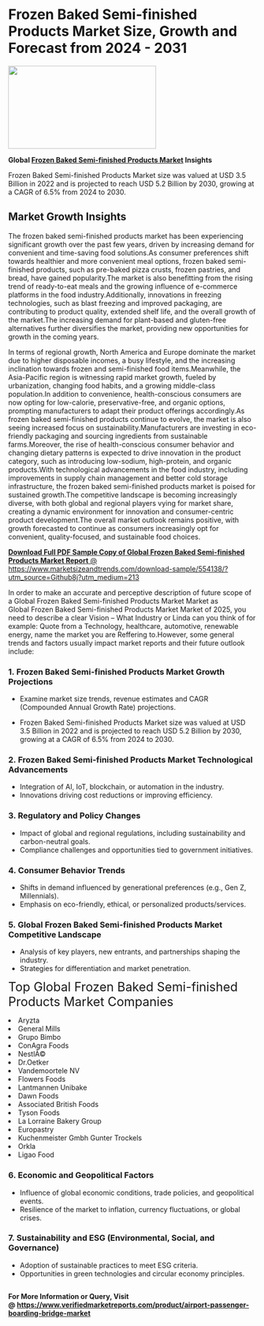 <H1>Frozen Baked Semi-finished Products Market Size, Growth and Forecast from 2024 - 2031</H1><img class="aligncenter size-medium wp-image-584254" src="https://thirdeyenews.in/wp-content/uploads/2024/09/Global-Market-Research-300x168.jpeg" alt="" width="300" height="168" /><p><strong>Global&nbsp;<a href="https://www.marketsizeandtrends.com/download-sample/554138/?utm_source=Github8j?utm_medium=213">Frozen Baked Semi-finished Products Market</a> Insights</strong></p><p>Frozen Baked Semi-finished Products Market size was valued at USD 3.5 Billion in 2022 and is projected to reach USD 5.2 Billion by 2030, growing at a CAGR of 6.5% from 2024 to 2030.</p><p><h2>Market Growth Insights</h2> <p>The frozen baked semi-finished products market has been experiencing significant growth over the past few years, driven by increasing demand for convenient and time-saving food solutions.As consumer preferences shift towards healthier and more convenient meal options, frozen baked semi-finished products, such as pre-baked pizza crusts, frozen pastries, and bread, have gained popularity.The market is also benefitting from the rising trend of ready-to-eat meals and the growing influence of e-commerce platforms in the food industry.Additionally, innovations in freezing technologies, such as blast freezing and improved packaging, are contributing to product quality, extended shelf life, and the overall growth of the market.The increasing demand for plant-based and gluten-free alternatives further diversifies the market, providing new opportunities for growth in the coming years.</p> <p><a href="#"></a></p> <p>In terms of regional growth, North America and Europe dominate the market due to higher disposable incomes, a busy lifestyle, and the increasing inclination towards frozen and semi-finished food items.Meanwhile, the Asia-Pacific region is witnessing rapid market growth, fueled by urbanization, changing food habits, and a growing middle-class population.In addition to convenience, health-conscious consumers are now opting for low-calorie, preservative-free, and organic options, prompting manufacturers to adapt their product offerings accordingly.As frozen baked semi-finished products continue to evolve, the market is also seeing increased focus on sustainability.Manufacturers are investing in eco-friendly packaging and sourcing ingredients from sustainable farms.Moreover, the rise of health-conscious consumer behavior and changing dietary patterns is expected to drive innovation in the product category, such as introducing low-sodium, high-protein, and organic products.With technological advancements in the food industry, including improvements in supply chain management and better cold storage infrastructure, the frozen baked semi-finished products market is poised for sustained growth.The competitive landscape is becoming increasingly diverse, with both global and regional players vying for market share, creating a dynamic environment for innovation and consumer-centric product development.The overall market outlook remains positive, with growth forecasted to continue as consumers increasingly opt for convenient, quality-focused, and sustainable food choices.</p> <p><a href="#"></p><p><span class=""><strong>Download Full PDF Sample Copy of Global Frozen Baked Semi-finished Products Market Report</strong> @ <a href="https://www.marketsizeandtrends.com/download-sample/554138/?utm_source=Github8j?utm_medium=213" target="_blank">https://www.marketsizeandtrends.com/download-sample/554138/?utm_source=Github8j?utm_medium=213</a></span></p><p>In order to make an accurate and perceptive description of future scope of a Global&nbsp;Frozen Baked Semi-finished Products Market Market as Global&nbsp;Frozen Baked Semi-finished Products Market Market of 2025, you need to describe a clear Vision &ndash; What Industry or Linda can you think of for example: Quote from a Technology, healthcare, automotive, renewable energy, name the market you are Reffering to.However, some general trends and factors usually impact market reports and their future outlook include:</p><h3>1.&nbsp;<strong>Frozen Baked Semi-finished Products Market Growth Projections</strong></h3><ul><li>Examine market size trends, revenue estimates and CAGR (Compounded Annual Growth Rate) projections.</li><li><p>Frozen Baked Semi-finished Products Market size was valued at USD 3.5 Billion in 2022 and is projected to reach USD 5.2 Billion by 2030, growing at a CAGR of 6.5% from 2024 to 2030.</p></li></ul><h3>2.&nbsp;<strong>Frozen Baked Semi-finished Products Market Technological Advancements</strong></h3><ul><li>Integration of AI, IoT, blockchain, or automation in the industry.</li><li>Innovations driving cost reductions or improving efficiency.</li></ul><h3>3.&nbsp;<strong>Regulatory and Policy Changes</strong></h3><ul><li>Impact of global and regional regulations, including sustainability and carbon-neutral goals.</li><li>Compliance challenges and opportunities tied to government initiatives.</li></ul><h3>4.&nbsp;<strong>Consumer Behavior Trends</strong></h3><ul><li>Shifts in demand influenced by generational preferences (e.g., Gen Z, Millennials).</li><li>Emphasis on eco-friendly, ethical, or personalized products/services.</li></ul><h3>5.&nbsp;<strong>Global Frozen Baked Semi-finished Products Market Competitive Landscape</strong></h3><ul><li>Analysis of key players, new entrants, and partnerships shaping the industry.</li><li>Strategies for differentiation and market penetration.</li></ul><p data-pm-slice="1 1 []"><span style="color: inherit; font-family: inherit; font-size: 25px;">Top Global Frozen Baked Semi-finished Products Market Companies</span></p><div class="" data-test-id=""><p><li>Aryzta</li><li> General Mills</li><li> Grupo Bimbo</li><li> ConAgra Foods</li><li> NestlÃ©</li><li> Dr.Oetker</li><li> Vandemoortele NV</li><li> Flowers Foods</li><li> Lantmannen Unibake</li><li> Dawn Foods</li><li> Associated British Foods</li><li> Tyson Foods</li><li> La Lorraine Bakery Group</li><li> Europastry</li><li> Kuchenmeister Gmbh Gunter Trockels</li><li> Orkla</li><li> Ligao Food</li></p></div><h3>6.&nbsp;<strong>Economic and Geopolitical Factors</strong></h3><ul><li>Influence of global economic conditions, trade policies, and geopolitical events.</li><li>Resilience of the market to inflation, currency fluctuations, or global crises.</li></ul><h3>7.&nbsp;<strong>Sustainability and ESG (Environmental, Social, and Governance)</strong></h3><ul><li>Adoption of sustainable practices to meet ESG criteria.</li><li>Opportunities in green technologies and circular economy principles.</li></ul><h2><strong style="font-size: 14px;">For More Information or Query, Visit @&nbsp;</strong><a style="background-color: #ffffff; font-size: 14px;" href="https://www.marketsizeandtrends.com/report/frozen-baked-semi-finished-products-market/" target="_blank">https://www.verifiedmarketreports.com/product/airport-passenger-boarding-bridge-market</a></h2>